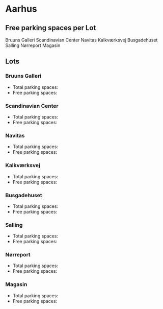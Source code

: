 
# Aarhus

## Free parking spaces per Lot

<WorldMap>
  <Marker lat="56.149843" lon="10.206229" labelTopic="parken-dd/parken-dd/Aarhus/aarhusbruunsgalleri/free">Bruuns Galleri</Marker>
  <Marker lat="56.151647" lon="10.198423" labelTopic="parken-dd/parken-dd/Aarhus/aarhusscandinaviancenter/free">Scandinavian Center</Marker>
  <Marker lat="56.159878" lon="10.216824" labelTopic="parken-dd/parken-dd/Aarhus/aarhusnavitas/free">Navitas</Marker>
  <Marker lat="56.14935" lon="10.211539" labelTopic="parken-dd/parken-dd/Aarhus/aarhuskalkværksvej/free">Kalkværksvej</Marker>
  <Marker lat="56.155285" lon="10.206103" labelTopic="parken-dd/parken-dd/Aarhus/aarhusbusgadehuset/free">Busgadehuset</Marker>
  <Marker lat="56.153909" lon="10.207709" labelTopic="parken-dd/parken-dd/Aarhus/aarhussalling/free">Salling</Marker>
  <Marker lat="56.161859" lon="10.212737" labelTopic="parken-dd/parken-dd/Aarhus/aarhusnørreport/free">Nørreport</Marker>
  <Marker lat="56.15669" lon="10.204983" labelTopic="parken-dd/parken-dd/Aarhus/aarhusmagasin/free">Magasin</Marker>
</WorldMap>

## Lots

### Bruuns Galleri

* Total parking spaces: <Value topic="parken-dd/parken-dd/Aarhus/aarhusbruunsgalleri/total"/>
* Free parking spaces: <Value topic="parken-dd/parken-dd/Aarhus/aarhusbruunsgalleri/free"/>


### Scandinavian Center

* Total parking spaces: <Value topic="parken-dd/parken-dd/Aarhus/aarhusscandinaviancenter/total"/>
* Free parking spaces: <Value topic="parken-dd/parken-dd/Aarhus/aarhusscandinaviancenter/free"/>


### Navitas

* Total parking spaces: <Value topic="parken-dd/parken-dd/Aarhus/aarhusnavitas/total"/>
* Free parking spaces: <Value topic="parken-dd/parken-dd/Aarhus/aarhusnavitas/free"/>


### Kalkværksvej

* Total parking spaces: <Value topic="parken-dd/parken-dd/Aarhus/aarhuskalkværksvej/total"/>
* Free parking spaces: <Value topic="parken-dd/parken-dd/Aarhus/aarhuskalkværksvej/free"/>


### Busgadehuset

* Total parking spaces: <Value topic="parken-dd/parken-dd/Aarhus/aarhusbusgadehuset/total"/>
* Free parking spaces: <Value topic="parken-dd/parken-dd/Aarhus/aarhusbusgadehuset/free"/>


### Salling

* Total parking spaces: <Value topic="parken-dd/parken-dd/Aarhus/aarhussalling/total"/>
* Free parking spaces: <Value topic="parken-dd/parken-dd/Aarhus/aarhussalling/free"/>


### Nørreport

* Total parking spaces: <Value topic="parken-dd/parken-dd/Aarhus/aarhusnørreport/total"/>
* Free parking spaces: <Value topic="parken-dd/parken-dd/Aarhus/aarhusnørreport/free"/>


### Magasin

* Total parking spaces: <Value topic="parken-dd/parken-dd/Aarhus/aarhusmagasin/total"/>
* Free parking spaces: <Value topic="parken-dd/parken-dd/Aarhus/aarhusmagasin/free"/>

